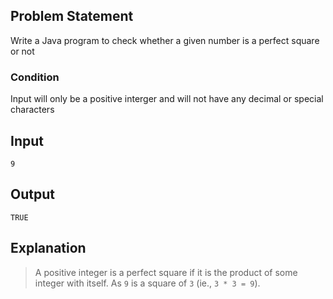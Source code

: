 ## Problem Statement

Write a Java program to check whether a given number is a perfect square or not

### Condition

Input will only be a positive interger and will not have any decimal or special characters

## Input

    9

## Output

    TRUE

## Explanation

> A positive integer is a perfect square if it is the product of some integer with itself.
> As `9` is a square of `3` (ie., `3 * 3 = 9`).
